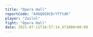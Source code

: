 ```yaml
---
title: "Opera Hall"
reportCode: "A46Q8G9CDrYTftdK"
player: "Zailol"
fight: "Opera Hall"
date: 2021-07-11T18:57:14.471000+00:00
---
```

